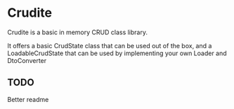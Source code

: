 # Crudite

Crudite is a basic in memory CRUD class library. 

It offers a basic CrudState class that can be used out of the box, and a LoadableCrudState that can be used by implementing your own Loader and DtoConverter

## TODO
Better readme
